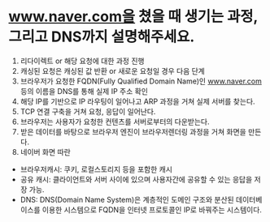 # www.naver.com을 쳤을 때 생기는 과정, 그리고 DNS까지 설명해주세요.

1. 리다이렉트 or 해당 요청에 대한 과정 진행
2. 캐싱된 요청은 캐싱된 값 반환 or 새로운 요청일 경우 다음 단계
3. 브라우저가 요청한 FQDN(Fully Qualified Domain Name)인 www.naver.com 등의 이름을 DNS를 통해 실제 IP 주소 확인
4. 해당 IP를 기반으로 IP 라우팅이 일어나고 ARP 과정을 거쳐 실제 서버를 찾는다.
5. TCP 연결 구축을 거쳐 요청, 응답이 일어난다.
6. 브라우저는 사용자가 요청한 컨텐츠를 서버로부터의 다운받는다.
7. 받은 데이터를 바탕으로 브라우저 엔진이 브라우저렌더링 과정을 거쳐 화면을 만든다.
8. 네이버 화면 따란

- 브라우저캐시: 쿠키, 로컬스토리지 등을 포함한 캐시
- 공유 캐시: 클라이언트와 서버 사이에 있으며 사용자간에 공유할 수 있는 응답을 저장 가능.
- DNS: DNS(Domain Name System)은 계층적인 도메인 구조와 분산된 데이터베이스를 이용한 시스템으로
  FQDN을 인터넷 프로토콜인 IP로 바꿔주는 시스템이다.
